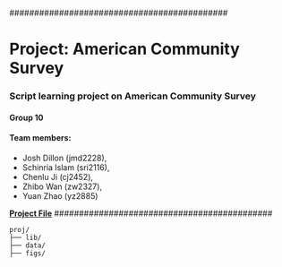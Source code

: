 ############################################
# Project: American Community Survey
### Script learning project on American Community Survey
#### Group 10
#### Team members: 
- Josh Dillon (jmd2228), 
- Schinria Islam (sri2116), 
- Chenlu Ji (cj2452), 
- Zhibo Wan (zw2327), 
- Yuan Zhao (yz2885)

[**Project File**](Team10_Presentation.Rmd)
############################################


```
proj/
├── lib/
├── data/
├── figs/
```
